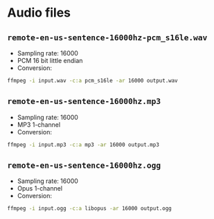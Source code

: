 # Audio files

## `remote-en-us-sentence-16000hz-pcm_s16le.wav`

- Sampling rate: 16000
- PCM 16 bit little endian
- Conversion:

```bash
ffmpeg -i input.wav -c:a pcm_s16le -ar 16000 output.wav
```

## `remote-en-us-sentence-16000hz.mp3`

- Sampling rate: 16000
- MP3 1-channel
- Conversion:

```bash
ffmpeg -i input.mp3 -c:a mp3 -ar 16000 output.mp3
```

## `remote-en-us-sentence-16000hz.ogg`

- Sampling rate: 16000
- Opus 1-channel
- Conversion:

```bash
ffmpeg -i input.ogg -c:a libopus -ar 16000 output.ogg
```
